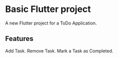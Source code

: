 # Basic Flutter project

A new Flutter project for a ToDo Application.

## Features
Add Task.
Remove Task.
Mark a Task as Completed.
